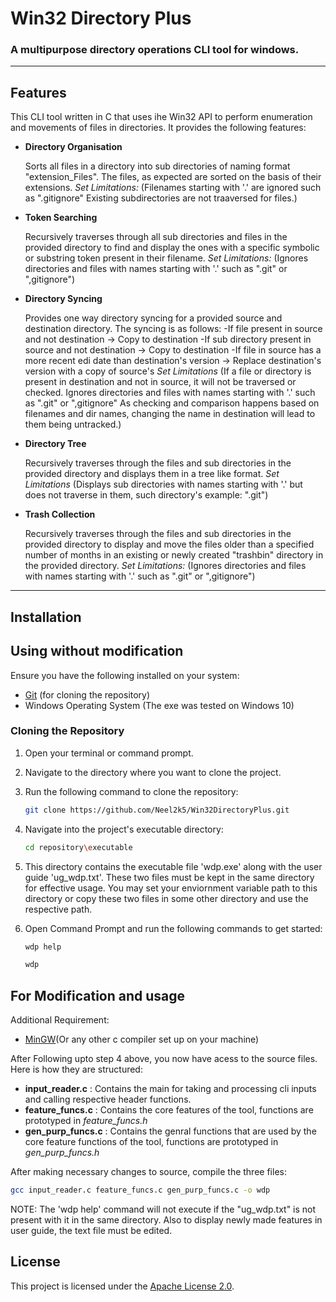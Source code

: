 # Win32 Directory Plus
### A multipurpose directory operations CLI tool for windows.

___

## Features 
This CLI tool written in C that uses ihe Win32 API to perform enumeration and movements of files in directories. 
It provides the following features:

- **Directory Organisation**

    Sorts all files in a directory into sub directories of naming format "extension\_Files".
    The files, as expected are sorted on the basis of their extensions. 
    *Set Limitations:*
    (Filenames starting with '.' are ignored such as ".gitignore"
    Existing subdirectories are not traaversed for files.)


- **Token Searching**

    Recursively traverses through all sub directories and files in the provided directory
    to find and display the ones with a specific symbolic or substring token present in their filename. 
    *Set Limitations:*
    (Ignores directories and files with names starting with '.' such as ".git" or ",gitignore")



- **Directory Syncing**

    Provides one way directory syncing for a provided source and destination directory. 
    The syncing is as follows:
        -If file present in source and not destination \-> Copy to destination
        -If sub directory present in source and not destination \-> Copy to destination
        -If file in source has a more recent edi date than destination's version \-> Replace destination's version with a copy of source's
    *Set Limitations*
    (If a file or directory is present in destination and not in source, it will not be traversed or checked.
     Ignores directories and files with names starting with '.' such as ".git" or ",gitignore"
     As checking and comparison happens based on filenames and dir names, changing the name in destination will lead to them being untracked.)


- **Directory Tree**

    Recursively traverses through the files and sub directories in the provided directory and displays them in a tree like format.
    *Set Limitations*
    (Displays sub directories with names starting with '.' but does not traverse in them, such directory's example: ".git")


- **Trash Collection**
    
    Recursively traverses through the files and sub directories in the provided directory to display and move the files older than a specified 
    number of months in an existing or newly created "trashbin" directory in the provided directory.
    *Set Limitations:*
    (Ignores directories and files with names starting with '.' such as ".git" or ",gitignore")


---

## Installation

## Using without modification

Ensure you have the following installed on your system:

- [Git](https://git-scm.com/downloads) (for cloning the repository)
- Windows Operating System (The exe was tested on Windows 10)

### Cloning the Repository

1. Open your terminal or command prompt.

2. Navigate to the directory where you want to clone the project.

3. Run the following command to clone the repository:

    ```bash
    git clone https://github.com/Neel2k5/Win32DirectoryPlus.git
    ```

4. Navigate into the project's executable directory:

    ```bash
    cd repository\executable
    ```
5. This directory contains the executable file 'wdp.exe' along with the user guide 'ug\_wdp.txt'.
   These two files must be kept in the same directory for effective usage.
   You may set your enviornment variable path to this directory or copy these two files in some other directory and use the respective path.

6. Open Command Prompt and run the following commands to get started:
    ```bash
    wdp help
    ```
    
    ```bash
    wdp
    ```
## For Modification and usage

Additional Requirement:
- [MinGW](https://sourceforge.net/projects/mingw/)(Or any other c compiler set up on your machine)

After Following upto step 4 above, you now have acess to the source files. Here is how they are structured:
- **input_reader.c** : Contains the main for taking and processing cli inputs and calling respective header functions.
- **feature_funcs.c** : Contains the core features of the tool, functions are prototyped in *feature_funcs.h*
- **gen_purp_funcs.c** : Contains the genral functions that are used by the core feature functions of the tool, functions are prototyped in *gen_purp_funcs.h*

After making necessary changes to source, compile the three files:
```bash
gcc input_reader.c feature_funcs.c gen_purp_funcs.c -o wdp
```

NOTE: The 'wdp help' command will not execute if the "ug\_wdp.txt" is not present with it in the same directory. Also to display newly made features in user guide, the text file must be edited.

## License

This project is licensed under the [Apache License 2.0](LICENSE.md).
